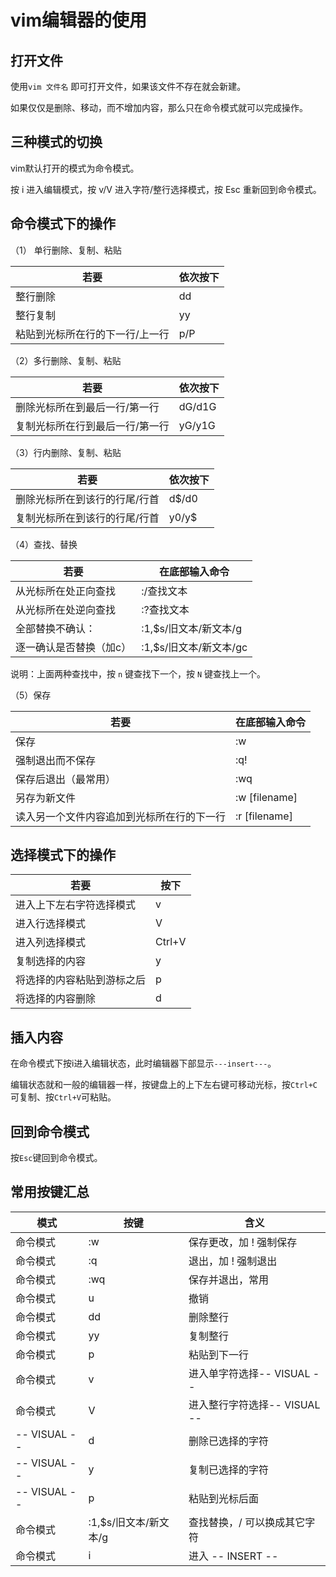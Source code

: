 # vim编辑器的使用

## 打开文件

使用`vim 文件名` 即可打开文件，如果该文件不存在就会新建。

如果仅仅是删除、移动，而不增加内容，那么只在命令模式就可以完成操作。

## 三种模式的切换

vim默认打开的模式为命令模式。

按 i 进入编辑模式，按 v/V 进入字符/整行选择模式，按 Esc 重新回到命令模式。

## 命令模式下的操作

（1） 单行删除、复制、粘贴

若要	|	依次按下
---	|	---
整行删除	|	dd
整行复制	|	yy
粘贴到光标所在行的下一行/上一行	|	p/P 

（2）多行删除、复制、粘贴

若要	|	依次按下
---	|	---
删除光标所在到最后一行/第一行	|	 dG/d1G  
复制光标所在行到最后一行/第一行	|	yG/y1G

（3）行内删除、复制、粘贴

若要	|	依次按下
---	|	---
删除光标所在到该行的行尾/行首	|	 d$/d0 
复制光标所在到该行的行尾/行首	|	 y0/y$ 

（4）查找、替换

若要	|	在底部输入命令
---	|	---
从光标所在处正向查找	|	 :/查找文本
从光标所在处逆向查找	|	:?查找文本
全部替换不确认：  	|	:1,$s/旧文本/新文本/g
逐一确认是否替换（加c）	|	:1,$s/旧文本/新文本/gc

说明：上面两种查找中，按 `n` 键查找下一个，按 `N` 键查找上一个。

（5）保存

若要	|	在底部输入命令
---	|	---
保存	|	:w 
强制退出而不保存	|	 :q! 
保存后退出（最常用）	|	:wq
另存为新文件	|	 :w [filename]
读入另一个文件内容追加到光标所在行的下一行	|	:r  [filename] 

## 选择模式下的操作

若要	|	按下
---	|	---
进入上下左右字符选择模式	|	v
进入行选择模式	|	V
进入列选择模式	|	Ctrl+V
复制选择的内容	|	y
将选择的内容粘贴到游标之后	|	p
将选择的内容删除	|	d

## 插入内容

在命令模式下按i进入编辑状态，此时编辑器下部显示` ---insert--- `。

编辑状态就和一般的编辑器一样，按键盘上的上下左右键可移动光标，按`Ctrl+C`可复制、按`Ctrl+V`可粘贴。

## 回到命令模式

按`Esc`键回到命令模式。

## 常用按键汇总

模式	|	按键	|	含义
---	|	---	|	---
命令模式	|	:w	|	保存更改，加 ! 强制保存
命令模式	|	:q	|	退出，加 ! 强制退出
命令模式	|	:wq	|	保存并退出，常用
命令模式	|	u	|	撤销
命令模式	|	dd	|	删除整行
命令模式	|	yy	|	复制整行
命令模式	|	p	|	粘贴到下一行
命令模式	|	v	|	进入单字符选择-- VISUAL --
命令模式	|	V	|	进入整行字符选择-- VISUAL --
-- VISUAL --	|	d	|	删除已选择的字符
-- VISUAL --	|	y	|	复制已选择的字符
-- VISUAL --	|	p	|	粘贴到光标后面
命令模式	|	:1,$s/旧文本/新文本/g	|	查找替换，/ 可以换成其它字符
命令模式	|	i	|	进入 -- INSERT --
	
